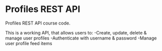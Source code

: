 # Profiles REST API

Profiles REST API course code.

This is a working API, that allows users to:
-Create, update, delete & manage user profiles
-Authenticate with username & password
-Manage user profile feed items
